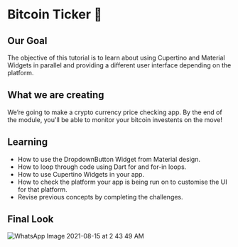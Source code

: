 
# Bitcoin Ticker 🤑

## Our Goal

The objective of this tutorial is to learn about using Cupertino and Material Widgets in parallel and providing a different user interface depending on the platform.


## What we are creating

We’re going to make a crypto currency price checking app. By the end of the module, you'll be able to monitor your bitcoin investents on the move!

## Learning

- How to use the DropdownButton Widget from Material design.
- How to loop through code using Dart for and for-in loops.
- How to use Cupertino Widgets in your app.
- How to check the platform your app is being run on to customise the UI for that platform.
- Revise previous concepts by completing the challenges.

## Final Look
![WhatsApp Image 2021-08-15 at 2 43 49 AM](https://user-images.githubusercontent.com/67455750/129460806-2f0355b4-2744-4428-9f63-e05b54d47af2.jpeg)
